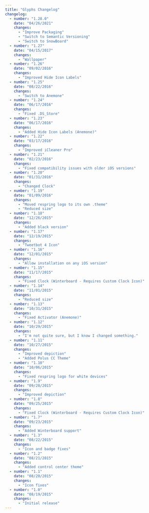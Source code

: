 ```yaml
---
title: "Glyphs Changelog"
changelog:
  - number: "1.28.0"
    date: "04/26/2021"
    changes:
      - "Improve Packaging"
      - "Switch to Semantic Versioning"
      - "Switch to SnowBoard"
  - number: "1.27"
    date: "04/15/2017"
    changes:
      - "Wallpaper"
  - number: "1.26"
    date: "09/02/2016"
    changes:
      - "Improved Hide Icon Labels"
  - number: "1.25"
    date: "08/22/2016"
    changes:
      - "Switch to Anemone"
  - number: "1.24"
    date: "06/17/2016"
    changes:
      - "Fixed .DS_Store"
  - number: "1.23"
    date: "06/17/2016"
    changes:
      - "Added Hide Icon Labels (Anemone)"
  - number: "1.22"
    date: "03/17/2016"
    changes:
      - "Improved iCleaner Pro"
  - number: "1.21"
    date: "02/23/2016"
    changes:
      - "Fixed compatibility issues with older iOS versions"
  - number: "1.20"
    date: "01/31/2016"
    changes:
      - "Changed Clock"
  - number: "1.19"
    date: "01/09/2016"
    changes:
      - "Moved respring logo to its own .theme"
      - "Reduced size"
  - number: "1.18"
    date: "12/26/2015"
    changes:
      - "Added black version"
  - number: "1.17"
    date: "12/19/2015"
    changes:
      - "Tweetbot 4 Icon"
  - number: "1.16"
    date: "12/01/2015"
    changes:
      - "Allow installation on any iOS version"
  - number: "1.15"
    date: "11/17/2015"
    changes:
      - "Fixed Clock (Winterboard - Requires Custom Clock Icon)"
  - number: "1.14"
    date: "11/01/2015"
    changes:
      - "Reduced size"
  - number: "1.13"
    date: "10/31/2015"
    changes:
      - "Fixed Activator (Anemone)"
  - number: "1.12"
    date: "10/29/2015"
    changes:
      - "I'm not quite sure, but I know I changed something."
  - number: "1.11"
    date: "10/27/2015"
    changes:
      - "Improved depiction"
      - "Added Polus CC Theme"
  - number: "1.10"
    date: "10/06/2015"
    changes:
      - "Fixed respring logo for white devices"
  - number: "1.9"
    date: "09/28/2015"
    changes:
      - "Improved depiction"
  - number: "1.8"
    date: "09/25/2015"
    changes:
      - "Fixed Clock (Winterboard - Requires Custom Clock Icon)"
  - number: "1.7"
    date: "09/23/2015"
    changes:
      - "Added Winterboard support"
  - number: "1.3"
    date: "08/22/2015"
    changes:
      - "Icon and badge fixes"
  - number: "1.2"
    date: "08/21/2015"
    changes:
      - "Added control center theme"
  - number: "1.1"
    date: "08/20/2015"
    changes:
      - "Icon fixes"
  - number: "1.0"
    date: "08/19/2015"
    changes:
      - "Initial release"
---
```

